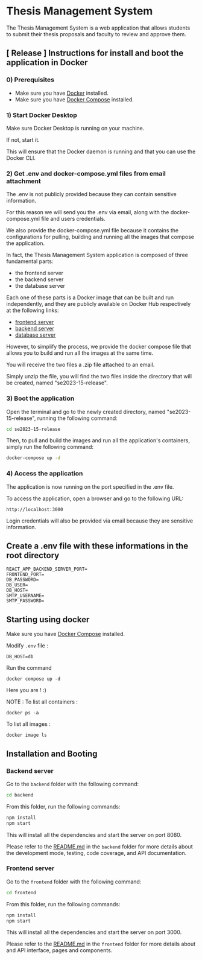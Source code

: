 # Thesis Management System

The Thesis Management System is a web application that allows students to submit their thesis proposals and faculty to review and approve them.

## [ Release ] Instructions for install and boot the application in Docker

### 0) Prerequisites

- Make sure you have [Docker](https://docs.docker.com/get-docker/) installed.
- Make sure you have [Docker Compose](https://docs.docker.com/compose/install/) installed.

### 1) Start Docker Desktop

Make sure Docker Desktop is running on your machine.

If not, start it.

This will ensure that the Docker daemon is running and that you can use the Docker CLI.

### 2) Get .env and docker-compose.yml files from email attachment

The .env is not publicly provided because they can contain sensitive information.

For this reason we will send you the .env via email, along with the docker-compose.yml file and users credentials.

We also provide the docker-compose.yml file because it contains the configurations for pulling, building and running all the images that compose the application.

In fact, the Thesis Management System application is composed of three fundamental parts:
- the frontend server
- the backend server
- the database server

Each one of these parts is a Docker image that can be built and run independently, and they are publicly available on Docker Hub respectively at the following links:
- [frontend server](https://hub.docker.com/repository/docker/francescovelluto/se2023-15-thesis-management-frontend)
- [backend server](https://hub.docker.com/repository/docker/francescovelluto/se2023-15-thesis-management-backend)
- [database server](https://hub.docker.com/repository/docker/francescovelluto/se2023-15-thesis-management-db)

However, to simplify the process, we provide the docker compose file that allows you to build and run all the images at the same time.

You will receive the two files a .zip file attached to an email.

Simply unzip the file, you will find the two files inside the directory that will be created, named "se2023-15-release".

### 3) Boot the application

Open the terminal and go to the newly created directory, named "se2023-15-release", running the following command:

```bash
cd se2023-15-release
```

Then, to pull and build the images and run all the application's containers, simply run the following command:

```bash
docker-compose up -d
```

### 4) Access the application

The application is now running on the port specified in the .env file.

To access the application, open a browser and go to the following URL:

```
http://localhost:3000
```

Login credentials will also be provided via email because they are sensitive information.

## Create a .env file with these informations in the root directory

```
REACT_APP_BACKEND_SERVER_PORT=
FRONTEND_PORT=
DB_PASSWORD=
DB_USER=
DB_HOST=
SMTP_USERNAME=
SMTP_PASSWORD=
```

## Starting using docker
Make sure you have [Docker Compose](https://docs.docker.com/compose/install/) installed.

Modify `.env` file :
``` 
DB_HOST=db
```
Run the command 
``` 
docker compose up -d
```
Here you are ! :) 

NOTE :
To list all containers :
```
docker ps -a
```
To list all images :
```
docker image ls 
```

## Installation and Booting

### Backend server

Go to the `backend` folder with the following command:

```bash
cd backend
```

From this folder, run the following commands:

```bash
npm install
npm start
```

This will install all the dependencies and start the server on port 8080.

Please refer to the [README.md](backend/README.md) in the `backend` folder for more details about the development mode, testing, code coverage, and API documentation.

### Frontend server

Go to the `frontend` folder with the following command:

```bash
cd frontend
```

From this folder, run the following commands:

```bash
npm install
npm start
```

This will install all the dependencies and start the server on port 3000.

Please refer to the [README.md](frontend/README.md) in the `frontend` folder for more details about and API interface, pages and components.
